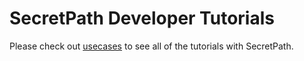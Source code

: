 # SecretPath Developer Tutorials

Please check out [usecases](../../../usecases/ "mention") to see all of the tutorials with SecretPath.&#x20;
